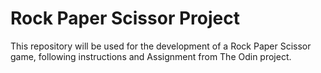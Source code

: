 # Rock Paper Scissor Project

This repository will be used for the development of a Rock Paper Scissor game, following instructions and Assignment from The Odin project.
